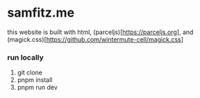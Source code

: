 # samfitz.me

this website is built with html, (parceljs)[https://parceljs.org], and (magick.css)[https://github.com/wintermute-cell/magick.css]

### run locally
1. git clone
2. pnpm install
3. pnpm run dev

